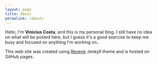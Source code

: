 ```yaml
---
layout: page
title: About
permalink: /about/
---
```


Hello, I'm **Vinicius Costa**, and this is my personal blog. I still have no idea on what will be posted here, but I guess it's a good exercise to keep me busy and focused on anything I'm working on..

This web site was created using [Reverie](https://github.com/amitmerchant1990/reverie) Jenkyll theme and is hosted on GitHub pages.
